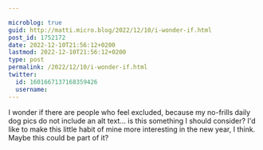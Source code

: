 ```yaml
---

microblog: true
guid: http://matti.micro.blog/2022/12/10/i-wonder-if.html
post_id: 1752172
date: 2022-12-10T21:56:12+0200
lastmod: 2022-12-10T21:56:12+0200
type: post
permalink: /2022/12/10/i-wonder-if.html
twitter:
  id: 1601667137168359426
  username:
---
```

I wonder if there are people who feel excluded, because my no-frills daily dog pics do not include an alt text... is this something I should consider? I'd like to make this little habit of mine more interesting in the new year, I think. Maybe this could be part of it?

